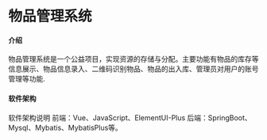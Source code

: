 # 物品管理系统

#### 介绍
物品管理系统是一个公益项目，实现资源的存储与分配。主要功能有物品的库存等信息展示、物品信息录入、二维码识别物品、物品的出入库、管理员对用户的账号管理等功能.

#### 软件架构
软件架构说明
前端：Vue、JavaScript、ElementUI-Plus
后端：SpringBoot、Mysql、Mybatis、MybatisPlus等。